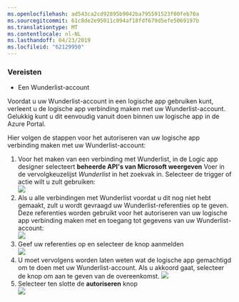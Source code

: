 ```yaml
---
ms.openlocfilehash: ad543ca2cd92895b9042ba795591523f00feb70a
ms.sourcegitcommit: 61c8de2e95011c094af18fdf679d5efe5069197b
ms.translationtype: MT
ms.contentlocale: nl-NL
ms.lasthandoff: 04/23/2019
ms.locfileid: "62129950"
---
```

### <a name="prerequisites"></a>Vereisten
* Een Wunderlist-account  

Voordat u uw Wunderlist-account in een logische app gebruiken kunt, verleent u de logische app verbinding maken met uw Wunderlist-account. Gelukkig kunt u dit eenvoudig vanuit doen binnen uw logische app in de Azure Portal. 

Hier volgen de stappen voor het autoriseren van uw logische app verbinding maken met uw Wunderlist-account:

1. Voor het maken van een verbinding met Wunderlist, in de Logic app designer selecteert **beheerde API's van Microsoft weergeven** Voer in de vervolgkeuzelijst *Wunderlist* in het zoekvak in. Selecteer de trigger of actie wilt u zult gebruiken:  
   ![](./media/connectors-create-api-wunderlist/wunderlist-0.png)
2. Als u alle verbindingen met Wunderlist voordat u dit nog niet hebt gemaakt, zult u wordt gevraagd uw Wunderlist-referenties op te geven. Deze referenties worden gebruikt voor het autoriseren van uw logische app verbinding maken met en toegang tot gegevens van uw Wunderlist-account:   
   ![](./media/connectors-create-api-wunderlist/wunderlist-1.png)  
3. Geef uw referenties op en selecteer de knop aanmelden  
   ![](./media/connectors-create-api-wunderlist/wunderlist-2.png)  
4. U moet vervolgens worden laten weten wat de logische app gemachtigd om te doen met uw Wunderlist-account. Als u akkoord gaat, selecteer de knop om aan te geven van de overeenkomst. 
   ![](./media/connectors-create-api-wunderlist/wunderlist-4.png)  
5. Selecteer ten slotte de **autoriseren** knop  
   ![](./media/connectors-create-api-wunderlist/wunderlist-5.png)  

